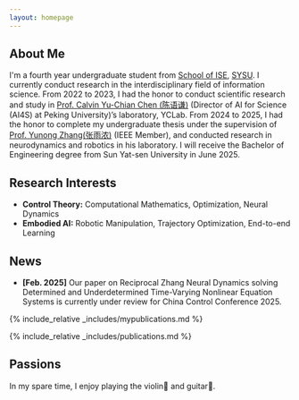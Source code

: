 ```yaml
---
layout: homepage
---
```


## About Me

I'm a fourth year undergraduate student from [School of ISE](https://ise.sysu.edu.cn), [SYSU](https://www.sysu.edu.cn). I currently conduct research in the interdisciplinary field of information science. From 2022 to 2023, I had the honor to conduct scientific research and study in [Prof. Calvin Yu-Chian Chen (陈语谦)](https://www.ece.pku.edu.cn/info/1053/2659.htm) (Director of AI for Science (AI4S) at Peking University)’s laboratory, YCLab. From 2024 to 2025, I had the honor to complete my undergraduate thesis under the supervision of [Prof. Yunong Zhang(张雨浓)](https://ise.sysu.edu.cn/teacher/teacher01/1416605.htm) (IEEE Member), and conducted research in neurodynamics and robotics in his laboratory. I will receive the Bachelor of Engineering degree from Sun Yat-sen University in June 2025. 

## Research Interests

- **Control Theory:** Computational Mathematics, Optimization, Neural Dynamics
- **Embodied AI:** Robotic Manipulation, Trajectory Optimization, End-to-end Learning

## News

- **[Feb. 2025]** Our paper on Reciprocal Zhang Neural Dynamics solving Determined and Underdetermined Time-Varying Nonlinear Equation Systems is currently under review for China Control Conference 2025.

{% include_relative _includes/mypublications.md %}

{% include_relative _includes/publications.md %}

## Passions

In my spare time, I enjoy playing the violin🎻 and guitar🎸.